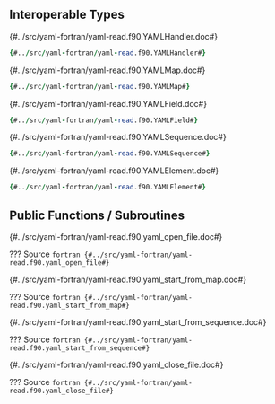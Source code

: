 ## Interoperable Types

{#../src/yaml-fortran/yaml-read.f90.YAMLHandler.doc#}

```fortran
{#../src/yaml-fortran/yaml-read.f90.YAMLHandler#}
```

{#../src/yaml-fortran/yaml-read.f90.YAMLMap.doc#}

```fortran
{#../src/yaml-fortran/yaml-read.f90.YAMLMap#}
```

{#../src/yaml-fortran/yaml-read.f90.YAMLField.doc#}

```fortran
{#../src/yaml-fortran/yaml-read.f90.YAMLField#}
```

{#../src/yaml-fortran/yaml-read.f90.YAMLSequence.doc#}

```fortran
{#../src/yaml-fortran/yaml-read.f90.YAMLSequence#}
```


{#../src/yaml-fortran/yaml-read.f90.YAMLElement.doc#}

```fortran
{#../src/yaml-fortran/yaml-read.f90.YAMLElement#}
```

## Public Functions / Subroutines

{#../src/yaml-fortran/yaml-read.f90.yaml_open_file.doc#}

??? Source
    ```fortran
    {#../src/yaml-fortran/yaml-read.f90.yaml_open_file#}
    ```

{#../src/yaml-fortran/yaml-read.f90.yaml_start_from_map.doc#}

??? Source
    ```fortran
    {#../src/yaml-fortran/yaml-read.f90.yaml_start_from_map#}
    ```

{#../src/yaml-fortran/yaml-read.f90.yaml_start_from_sequence.doc#}

??? Source
    ```fortran
    {#../src/yaml-fortran/yaml-read.f90.yaml_start_from_sequence#}
    ```

{#../src/yaml-fortran/yaml-read.f90.yaml_close_file.doc#}

??? Source
    ```fortran
    {#../src/yaml-fortran/yaml-read.f90.yaml_close_file#}
    ```
